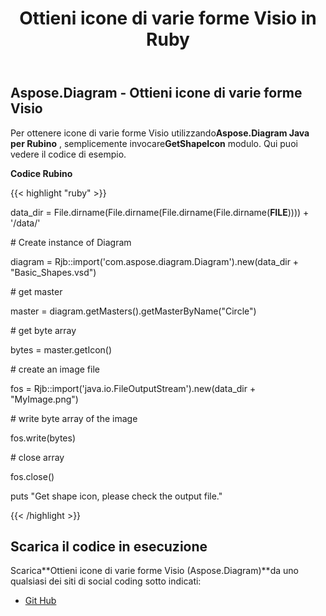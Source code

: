 ﻿---
title: Ottieni icone di varie forme Visio in Ruby
type: docs
weight: 40
url: /it/java/get-icons-of-various-visio-shapes-in-ruby/
---
## **Aspose.Diagram - Ottieni icone di varie forme Visio**
 Per ottenere icone di varie forme Visio utilizzando**Aspose.Diagram Java per Rubino** , semplicemente invocare**GetShapeIcon** modulo. Qui puoi vedere il codice di esempio.

**Codice Rubino**

{{< highlight "ruby" >}}

 data_dir = File.dirname(File.dirname(File.dirname(File.dirname(__FILE__)))) + '/data/'

\# Create instance of Diagram

diagram = Rjb::import('com.aspose.diagram.Diagram').new(data_dir + "Basic_Shapes.vsd")

\# get master

master = diagram.getMasters().getMasterByName("Circle")

\# get byte array

bytes = master.getIcon()

\# create an image file

fos = Rjb::import('java.io.FileOutputStream').new(data_dir + "MyImage.png")

\# write byte array of the image

fos.write(bytes)

\# close array

fos.close()

puts "Get shape icon, please check the output file."

{{< /highlight >}}
## **Scarica il codice in esecuzione**
 Scarica**Ottieni icone di varie forme Visio (Aspose.Diagram)**da uno qualsiasi dei siti di social coding sotto indicati:

- [Git Hub](https://github.com/asposediagram/Aspose.Diagram-for-Java/blob/master/Plugins/Aspose_Diagram_Java_for_Ruby/lib/asposediagramjava/Shapes/getshapeicon.rb)
